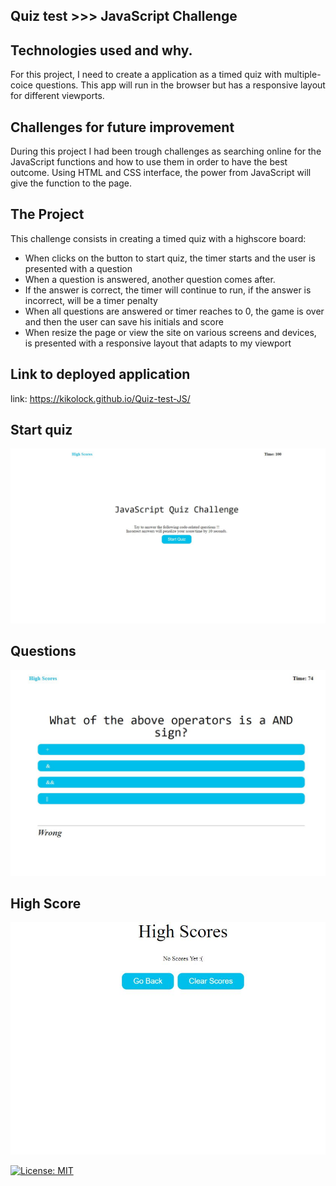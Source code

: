 ## Quiz test >>> JavaScript Challenge

## Technologies used and why.

For this project, I need to create a application as a timed quiz with multiple-coice questions. This app will run in the browser but has a responsive layout for different viewports.

## Challenges for future improvement

During this project I had been trough challenges as searching online for the JavaScript functions and how to use them in order to have the best outcome. Using HTML and CSS interface, the power from JavaScript will give the function to the page.

## The Project

This challenge consists in creating a timed quiz with a highscore board:

- When clicks on the button to start quiz, the timer starts and the user is presented with a question
- When a question is answered, another question comes after.
- If the answer is correct, the timer will continue to run, if the answer is incorrect, will be a timer penalty
- When all questions are answered or timer reaches to 0, the game is over and then the user can save his initials and score
- When resize the page or view the site on various screens and devices, is presented with a responsive layout that adapts to my viewport

## Link to deployed application

link: https://kikolock.github.io/Quiz-test-JS/

## Start quiz
![My Remote Image](https://github.com/Kikolock/Quiz-test-JS/blob/main/assets/images/Quiz%20challenge%20start.JPG)

## Questions
![My Remote Image](https://github.com/Kikolock/Quiz-test-JS/blob/main/assets/images/Quiz%20challenge%20questions.JPG)

## High Score
![My Remote Image](https://github.com/Kikolock/Quiz-test-JS/blob/main/assets/images/Quiz%20challenge%20high%20score.JPG)

[![License: MIT](https://img.shields.io/badge/License-MIT-yellow.svg)](https://opensource.org/licenses/MIT)